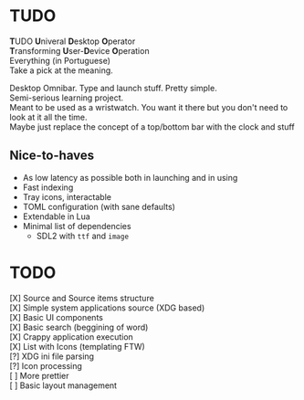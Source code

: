 # TUDO
**T**UDO **U**niveral **D**esktop **O**perator  
**T**ransforming **U**ser-**D**evice **O**peration  
Everything (in Portuguese)  
Take a pick at the meaning.  

Desktop Omnibar. Type and launch stuff. Pretty simple.  
Semi-serious learning project.  
Meant to be used as a wristwatch. You want it there but you don't need to look at it all the time.  
Maybe just replace the concept of a top/bottom bar with the clock and stuff  

## Nice-to-haves
- As low latency as possible both in launching and in using
- Fast indexing
- Tray icons, interactable
- TOML configuration (with sane defaults)
- Extendable in Lua
- Minimal list of dependencies
    - SDL2 with `ttf` and `image`

# TODO
[X] Source and Source items structure  
[X] Simple system applications source (XDG based)    
[X] Basic UI components  
[X] Basic search (beggining of word)  
[X] Crappy application execution  
[X] List with Icons (templating FTW)  
[?] XDG ini file parsing  
[?] Icon processing  
[ ] More prettier  
[ ] Basic layout management  
